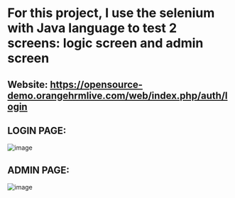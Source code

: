 # For this project, I use the selenium with Java language to test 2 screens: logic screen and admin screen

## Website: https://opensource-demo.orangehrmlive.com/web/index.php/auth/login

## LOGIN PAGE:
![image](https://github.com/nldan227/ORG_HRM/assets/124375976/6ca7fdc6-c221-4b39-852f-3def15c66175)

## ADMIN PAGE: 
![image](https://github.com/nldan227/ORG_HRM/assets/124375976/e22378cb-41e2-45ef-998c-dc525f934a4b)
